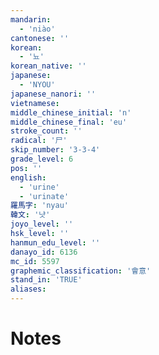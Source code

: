 ```yaml
---
mandarin:
  - 'niào'
cantonese: ''
korean:
  - '뇨'
korean_native: ''
japanese:
  - 'NYOU'
japanese_nanori: ''
vietnamese:
middle_chinese_initial: 'n'
middle_chinese_final: 'eu'
stroke_count: ''
radical: '尸'
skip_number: '3-3-4'
grade_level: 6
pos: ''
english:
  - 'urine'
  - 'urinate'
羅馬字: 'nyau'
韓文: '냣'
joyo_level: ''
hsk_level: ''
hanmun_edu_level: ''
danayo_id: 6136
mc_id: 5597
graphemic_classification: '會意'
stand_in: 'TRUE'
aliases:
---
```


# Notes
